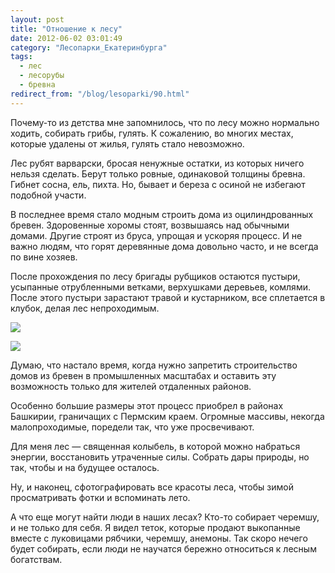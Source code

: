 ```yaml
---
layout: post
title: "Отношение к лесу"
date: 2012-06-02 03:01:49
category: "Лесопарки_Екатеринбурга"
tags:
  - лес
  - лесорубы
  - бревна
redirect_from: "/blog/lesoparki/90.html"
---
```

Почему-то из детства мне запомнилось, что по лесу можно нормально
ходить, собирать грибы, гулять. К сожалению, во многих местах, которые
удалены от жилья, гулять стало невозможно.

Лес рубят варварски, бросая ненужные остатки, из которых ничего нельзя
сделать. Берут только ровные, одинаковой толщины бревна. Гибнет сосна,
ель, пихта. Но, бывает и береза с осиной не избегают подобной участи.

В последнее время стало модным строить дома из оцилиндрованных бревен.
Здоровенные хоромы стоят, возвышаясь над обычными домами. Другие строят
из бруса, упрощая и ускоряя процесс. И не важно людям, что горят
деревянные дома довольно часто, и не всегда по вине хозяев.

После прохождения по лесу бригады рубщиков остаются пустыри, усыпанные
отрубленными ветками, верхушками деревьев, комлями. После этого пустыри
зарастают травой и кустарником, все сплетается в клубок, делая лес
непроходимым.

![](http://fishingguru.ru/uploads/images/00/00/01/2012/06/01/ebc914.jpg)

![](http://fishingguru.ru/uploads/images/00/00/01/2012/06/01/726e56.jpg)

Думаю, что настало время, когда нужно запретить строительство домов из
бревен в промышленных масштабах и оставить эту возможность только для
жителей отдаленных районов.

Особенно большие размеры этот процесс приобрел в районах Башкирии,
граничащих с Пермским краем. Огромные массивы, некогда малопроходимые,
поредели так, что уже просвечивают.

Для меня лес — священная колыбель, в которой можно набраться энергии,
восстановить утраченные силы. Собрать дары природы, но так, чтобы и на
будущее осталось.

Ну, и наконец, сфотографировать все красоты леса, чтобы зимой
просматривать фотки и вспоминать лето.

А что еще могут найти люди в наших лесах? Кто-то собирает черемшу, и не
только для себя. Я видел теток, которые продают выкопанные вместе с
луковицами рябчики, черемшу, анемоны. Так скоро нечего будет собирать,
если люди не научатся бережно относиться к лесным богатствам.
